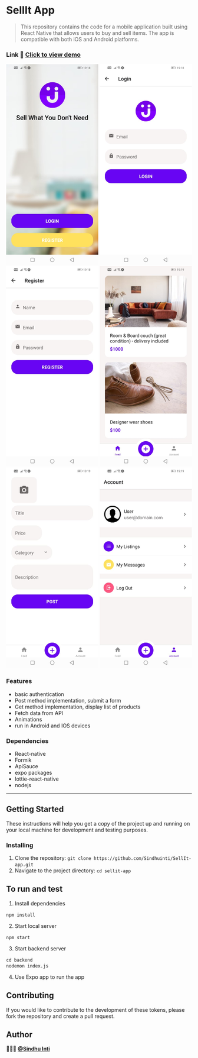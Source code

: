 # SellIt App
> This repository contains the code for a mobile application built using React Native that allows users to buy and sell items. The app is compatible with both iOS and Android platforms.

### Link :link: [Click to view demo](./app-demo/demo.mp4)

<img src="./app-demo/screen-1.jpeg" width="250"/>
<img src="./app-demo/screen-2.jpeg" width="250"/>
<img src="./app-demo/screen-3.jpeg" width="250"/>
<img src="./app-demo/screen-4.jpeg" width="250"/>
<img src="./app-demo/screen-5.jpeg" width="250"/>
<img src="./app-demo/screen-6.jpeg" width="250"/>

### Features
- basic authentication
- Post method implementation, submit a form
- Get method implementation, display list of products
- Fetch data from API
- Animations
- run in Android and IOS devices

### Dependencies
- React-native
- Formik
- ApiSauce
- expo packages
- lottie-react-native
- nodejs
-----------------------------------------------
## Getting Started

These instructions will help you get a copy of the project up and running on your local machine for development and testing purposes.

### Installing

1. Clone the repository: `git clone https://github.com/Sindhuinti/SellIt-app.git`
2. Navigate to the project directory: `cd sellit-app`

## To run and test 

1. Install dependencies

``` 
npm install
```

2. Start local server
``` 
npm start
```
3. Start backend server
``` 
cd backend
nodemon index.js
```
4. Use Expo app to run the app

## Contributing

If you would like to contribute to the development of these tokens, please fork the repository and create a pull request.

## Author 

👩🏻‍💻  **[@Sindhu Inti](https://github.com/sindhuinti/)**


